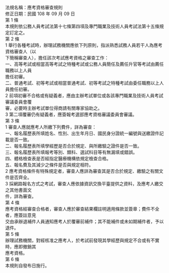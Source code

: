 法規名稱：應考資格審查規則  
修正日期：民國 108 年 09 月 09 日  
第 1 條  
本規則依公務人員考試法第十七條第四項及專門職業及技術人員考試法第十五條規定訂定之。  
第 2 條  
1 舉行各種考試時，辦理試務機關應依下列原則，指派熟悉試務人員若干人為應考資格審查人（以  
下簡稱審查人），擔任該次考試應考資格之審查工作：  
一、高等考試或相當高等考試之特種考試或公務人員簡任及薦任升官等考試由薦任職務以上人員  
擔任初審。  
二、普通考試、初等考試或相當普通考試、初等考試之特種考試由委任職務以上人員擔任初審。  
2 前項初審不合格或有疑義者，應由主辦考試單位或各該專門職業及技術人員考試審議委員會覆  
審，必要時主辦考試單位得商請有關專家協助之。  
3 第二項覆審仍有疑義者，應簽報考選部應考資格審議委員會審議。  
第 3 條  
1 審查人應就應考人所繳下列費件，詳為審查：  
一、報名履歷表所填姓名、性別、出生年月日、國民身分證統一編號與送繳證件記載是否一致。  
二、報名履歷表所填學經歷是否合於規定、與所繳驗之證件是否一致。  
三、報名履歷表所填報考等別、類科、選試科目等有無漏填或錯誤。  
四、體格檢查表是否經指定醫療機構依規定檢查合格。  
五、報名費及其減少之條件是否與規定相符。  
2 應考資格條件有特殊規定者，審查人應詳為審查其是否合於規定、繳驗之有關文件是否齊全。  
3 採網路報名方式之考試，審查人應依據資訊交換平臺提供之資料，及應考人繳交之其他書面文  
件，詳為審查。  
第 4 條  
應考資格經審查合格者，審查人應於審查結果欄註明適用條款並簽章；費件不全者，應簽註意見  
交由承辦退補件人員通知應考人於覆審前補件；其不能補件或未如期補件者，予以退件。  
第 5 條  
辦理試務機關，對經核准之應考人，於考試前發現其學經歷與規定不合或有不實時，應即撤銷其  
應考資格。  
第 6 條  
本規則自發布日施行。  


